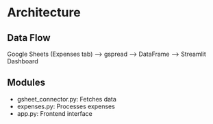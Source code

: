 # Architecture

## Data Flow
Google Sheets (Expenses tab) --> gspread --> DataFrame --> Streamlit Dashboard

## Modules
- gsheet_connector.py: Fetches data
- expenses.py: Processes expenses
- app.py: Frontend interface
